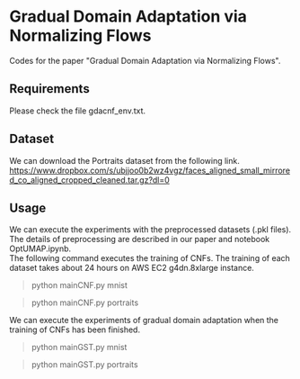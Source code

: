 # Gradual Domain Adaptation via Normalizing Flows
Codes for the paper "Gradual Domain Adaptation via Normalizing Flows".

## Requirements
Please check the file gdacnf_env.txt.

## Dataset
We can download the Portraits dataset from the following link.
https://www.dropbox.com/s/ubjjoo0b2wz4vgz/faces_aligned_small_mirrored_co_aligned_cropped_cleaned.tar.gz?dl=0

## Usage
We can execute the experiments with the preprocessed datasets (.pkl files).  
The details of preprocessing are described in our paper and notebook OptUMAP.ipynb.  
The following command executes the training of CNFs. The training of each dataset takes about 24 hours on AWS EC2 g4dn.8xlarge instance.

> python mainCNF.py mnist  
  
> python mainCNF.py portraits

We can execute the experiments of gradual domain adaptation when the training of CNFs has been finished.
> python mainGST.py mnist

> python mainGST.py portraits